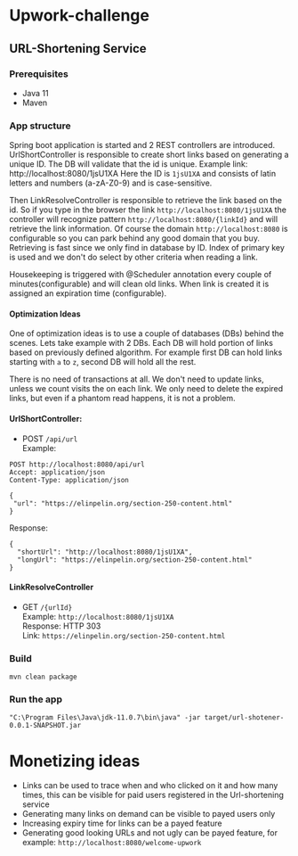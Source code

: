 # Upwork-challenge

## URL-Shortening Service

### Prerequisites
 * Java 11
 * Maven

### App structure

Spring boot application is started and 2 REST controllers are introduced.
UrlShortController is responsible to create short links based
on generating a unique ID. The DB will validate that the id is unique.
Example link: http://localhost:8080/1jsU1XA
Here the ID is `1jsU1XA` and consists of latin letters and numbers (a-zA-Z0-9) and is case-sensitive.

Then LinkResolveController is responsible to retrieve the link based on
the id. So if you type in the browser the link 
`http://localhost:8080/1jsU1XA` the controller will recognize pattern
`http://localhost:8080/{linkId}` and will retrieve the link information.
Of course the domain `http://localhost:8080` is configurable so you can park
behind any good domain that you buy.
Retrieving is fast since we only find in database by ID. Index of
primary key is used and we don't do select by other criteria when reading 
a link.

Housekeeping is triggered with @Scheduler annotation every couple of minutes(configurable)
and will clean old links. When link is created it is assigned an expiration time (configurable).

#### Optimization Ideas
One of optimization ideas is to use a couple of databases (DBs) 
behind the scenes.
Lets take example with 2 DBs. Each DB will hold portion of links 
based on previously defined algorithm.
For example first DB can hold links starting with `a` to `z`, second DB
will hold all the rest.

There is no need of transactions at all. We don't need to update links, unless
we count visits the on each link. We only need to delete the expired links, 
but even if a phantom read happens, it is not a problem.

#### UrlShortController: 
 * POST `/api/url` 
   <br>Example:
```text
POST http://localhost:8080/api/url
Accept: application/json
Content-Type: application/json

{
 "url": "https://elinpelin.org/section-250-content.html"
}
```
Response:
```text
{
  "shortUrl": "http://localhost:8080/1jsU1XA",
  "longUrl": "https://elinpelin.org/section-250-content.html"
}
```
#### LinkResolveController
 * GET `/{urlId}`
 <br>Example: `http://localhost:8080/1jsU1XA`
 <br>Response: HTTP 303 
 <br>Link: `https://elinpelin.org/section-250-content.html`

### Build 
`mvn clean package`
### Run the app
`"C:\Program Files\Java\jdk-11.0.7\bin\java" -jar target/url-shotener-0.0.1-SNAPSHOT.jar`


# Monetizing ideas
* Links can be used to trace when and who clicked on it 
  and how many times, this can be visible for 
  paid users registered in the Url-shortening service
* Generating many links on demand can be visible to payed users only
* Increasing expiry time for links can be a payed feature
* Generating good looking URLs and not ugly can be payed feature, 
  for example: `http://localhost:8080/welcome-upwork`

